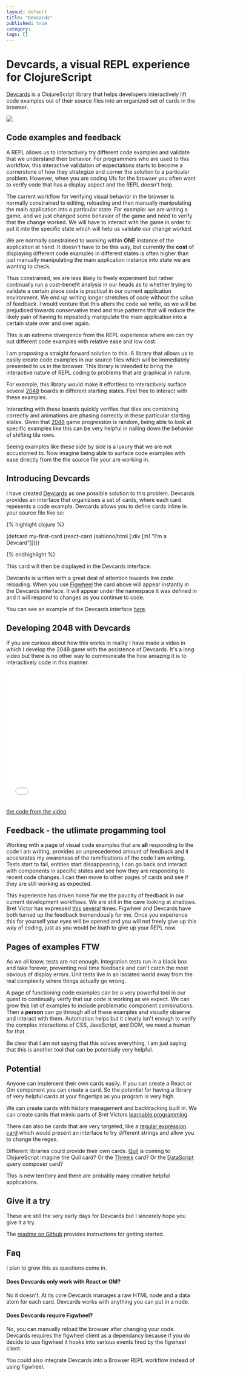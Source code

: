 ```yaml
---
layout: default
title: "Devcards"
published: true
category: 
tags: []
---
```


<link href="/resources/public/devcards/two-zero.css" rel="stylesheet" type="text/css">

# Devcards, a visual REPL experience for ClojureScript 

[Devcards][devcards] is a ClojureScript library that helps developers
interactively lift code examples out of their source files into an
organized set of cards in the browser.

<p>
<a href="https://github.com/bhauman/devcards">
<img class="img-responsive" src="https://s3.amazonaws.com/bhauman-blog-images/devcards-action-shot.png"/>
</a>
</p>

## Code examples and feedback

A REPL allows us to interactively try different code examples and
validate that we understand their behavior. For programmers who are
used to this workflow, this interactive validation of expectations
starts to become a cornerstone of how they strategize and corner the
solution to a particular problem. However, when you are coding UIs for
the browser you often want to verify code that has a display aspect
and the REPL doesn't help.

The current workflow for verifying visual behavior in the browser is
normally constrained to editing, reloading and then manually
manipulating the main application into a particular state. For
example: we are writing a game, and we just changed some behavior of
the game and need to verify that the change worked. We will have to
interact with the game in order to put it into the specific state which will
help us validate our change worked. 

We are normally constrained to working within **ONE** instance of the
application at hand. It doesn't have to be this way, but currently the
**cost** of displaying different code examples in different states is
often higher than just manually manipulating the main application
instance into state we are wanting to check.

Thus constrained, we are less likely to freely experiment but rather
continually run a cost-benefit analysis in our heads as to whether
trying to validate a certain piece code is practical in our current
application environment. We end up writing longer stretches of code
without the value of feedback. I would venture that this alters the code
we write, as we will be prejudiced towards conservative tried and true
patterns that will reduce the likely pain of having to repeatedly
manipulate the main application into a certain state over and over
again.

This is an extreme divergence from the REPL experience where we can
try out different code examples with relative ease and low cost.

I am proposing a straight forward solution to this. A library that
allows us to easily create code examples in our source files which
will be immediately presented to us in the browser. This library is
intended to bring the interactive nature of REPL coding to problems
that are graphical in nature.

For example, this library would make it effortless to interactively
surface several [2048][2048] boards in different starting states. Feel
free to interact with these examples.

<div class="panel panel-default devcard-panel devcard-padding devcard-padding-top">
  <div id="tz-board-1"></div>
</div>

<div class="panel panel-default devcard-panel devcard-padding devcard-padding-top">
<div id="tz-board-2"></div>
</div>

<div class="panel panel-default devcard-panel devcard-padding devcard-padding-top">
<div id="tz-board-3"></div>
</div>

Interacting with these boards quickly verifies that tiles are
combining correctly and animations are phasing correctly in these
particular starting states. Given that [2048][2048] game progression
is random, being able to look at specific examples like this can be
very helpful in nailing down the behavior of shifting tile rows.

Seeing examples like these side by side is a luxury that we are not
accustomed to. Now imagine being able to surface code examples with
ease directly from the the source file your are working in.

## Introducing Devcards

I have created [Devcards][devcards] as one possible solution to this
problem. Devcards provides an interface that organizises a set of
cards, where each card repesents a code example. Devcards allows you
to define cards inline in your source file like so:

{% highlight clojure %}

(defcard my-first-card 
  (react-card (sablono/html [:div [:h1 "I'm a Devcard"]])))

{% endhighlight %}

This card will then be displayed in the Devcards interface. 

Devcards is written with a great deal of attention towards live code
reloading. When you use [Figwheel][figwheel] the card above will appear instantly
in the Devcards interface. It will appear under the namespace it was
defined in and it will respond to changes as you continue to code.

You can see an example of the Devcards interface [here](http://rigsomelight.com/devcards/).

## Developing 2048 with Devcards

If you are curious about how this works in reality I have made a video
in which I develop the 2048 game with the assistence of Devcards.
It's a long video but there is no other way to communicate the how
amazing it is to interactively code in this manner.

<iframe src="//player.vimeo.com/video/96664598?byline=0&amp;portrait=0" width="620" height="348" frameborder="0" webkitallowfullscreen mozallowfullscreen allowfullscreen></iframe>

[the code from the video](https://gist.github.com/bhauman/68f965573ba660715b35)

## Feedback - the utlimate progamming tool

Working with a page of visual code examples that are **all**
responding to the code I am writing, provides an unprecedented amount
of feedback and it accelerates my awareness of the ramifications of
the code I am writing. Tests start to fail, entities start
dissappearing, I can go back and interact with components in specific
states and see how they are responding to recent code changes. I can
then move to other pages of cards and see if they are still working as
expected.

This experience has driven home for me the paucity of feedback in our
current development workflows. We are still in the cave looking at
shadows. Bret Victor has expressed  [this][learnableprogramming]
[several][unthinkable] times. Figwheel and Devcards have both turned up
the feedback tremendously for me. Once you experience this for
yourself your eyes will be opened and you will not freely give up this
way of coding, just as you would be loath to give up your REPL now.

## Pages of examples FTW

As we all know, tests are not enough. Integration tests run in a black
box and take forever, preventing real time feedback and can't catch
the most obvious of display errors. Unit tests live in an isolated
world away from the real complexity where things actually go wrong.

A page of functioning code examples can be a very powerful tool in our
quest to continually verify that our code is working as we expect. We
can grow this list of examples to include problematic component
combinations. Then a **person** can go through all of these examples
and visually observe and interact with them. Automation helps but it
clearly isn't enough to verify the complex interactions of CSS,
JavaScript, and DOM, we need a human for that.

Be clear that I am not saying that this solves everything, I am just
saying that this is another tool that can be potentially very helpful.

## Potential

Anyone can implement their own cards easily. If you can create a React
or Om component you can create a card. So the potential for having a
library of very helpful cards at your fingertips as you program is
very high.

We can create cards with history management and backtracking built in.
We can create cards that mimic parts of Bret Victors [learnable
programming][learnableprogramming].

There can also be cards that are very targeted, like a [regular
expression card][rubular] which would present an interface to try different
strings and allow you to change the regex.

Different libraries could provide their own cards. [Quil][quil] is coming to
ClojureScript imagine the Quil card? Or the [Threejs][threejs] card? Or the
[DataScript][datascript] query composer card?

This is new territory and there are probably many creative helpful
applications.

## Give it a try

These are still the very early days for Devcards but I sincerely hope
you give it a try.

The [readme on Github][devcards] provides instructions for getting started.

## Faq

I plan to grow this as questions come in.

#### Does Devcards only work with React or OM?

No it doesn't. At its core Devcards manages a raw HTML node and a
data atom for each card. Devcards works with anything you can put in a
node.

#### Does Devcards require Figwheel?

No, you can manually reload the browser after changing your code.
Devcards requires the figwheel client as a dependancy because if you do
decide to use figwheel it hooks into various events fired by the
figwheel client.

You could also integrate Devcards into a Browser REPL workflow
instead of using figwheel.






[devcards]: https://github.com/bhauman/devcards
[figwheel]: https://github.com/bhauman/lein-figwheel
[2048]: http://gabrielecirulli.github.io/2048/
[learnableprogramming]: http://worrydream.com/LearnableProgramming/
[unthinkable]: http://worrydream.com/#!/MediaForThinkingTheUnthinkable
[quil]: https://github.com/quil/quil
[threejs]: http://threejs.org/
[datascript]: https://github.com/tonsky/datascript
[rubular]: http://rubular.com/

<script src="/resources/public/devcards/js/devcard-examples-prod.js"></script>

